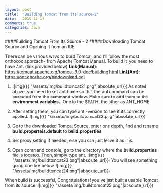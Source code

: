 ```yaml
---
layout: post
title:  "Building Tomcat from its source-2"
date:   2019-10-14
comments: true
categories: Java
---
```


####Building Tomcat From Its Source - 2 
#####Downloading Tomcat Source and Opening it from an IDE

There can be various ways to build Tomcat, and I'll follow the most orthodox approach- from Apache Tomcat Manual. To build it, you need to have Ant. (link provided below)
**Link(Manual)**: https://tomcat.apache.org/tomcat-9.0-doc/building.html
**Link(Ant)**: https://ant.apache.org/bindownload.cgi


1. ![img]({{ "/assets/img/buildtomcat21.png"|absolute_url}})
As noted above, you need to set ant.home so that the ant command can be executed from the command window. Make sure to add them to the **environment variables.**. One to the $PATH, the other as ANT_HOME.

2. After setting them, you can type ant -version to see if its correctly applied.
![img]({{ "/assets/img/buildtomcat22.png"|absolute_url}})

3. Go to the downloaded Tomcat Source, enter one depth, find and rename **build.properteis.default** to **build.properties**

4. Set proxy setting if needed, else you can just leave it as it is.

5. Open command console, go to the directory where the **build.properties** file is located. Then, simply type ant.
![img]({{ "/assets/img/buildtomcat23.png"|absolute_url}})
You will see something going one like below.
![img]({{ "/assets/img/buildtomcat24.png"|absolute_url}})


When build is successful, Congratulations! you've just built a usable Tomcat from its source!
![img]({{ "/assets/img/buildtomcat25.png"|absolute_url}})